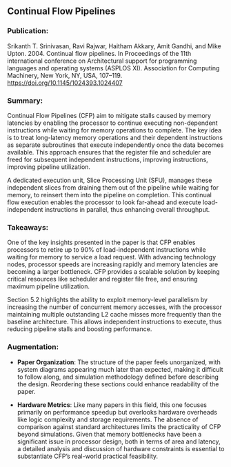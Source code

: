 ## Continual Flow Pipelines

### Publication:
Srikanth T. Srinivasan, Ravi Rajwar, Haitham Akkary, Amit Gandhi, and Mike Upton. 2004. Continual flow pipelines. In Proceedings of the 11th international conference on Architectural support for programming languages and operating systems (ASPLOS XI). Association for Computing Machinery, New York, NY, USA, 107–119. https://doi.org/10.1145/1024393.1024407

### Summary:

Continual Flow Pipelines (CFP) aim to mitigate stalls caused by memory latencies by enabling the processor to continue executing non-dependent instructions while waiting for memory operations to complete. The key idea is to treat long-latency memory operations and their dependent instructions as separate subroutines that execute independently once the data becomes available. This approach ensures that the register file and scheduler are freed for subsequent independent instructions, improving instructions, improving pipeline utilization. 

A dedicated execution unit, Slice Processing Unit (SFU), manages these independent slices from draining them out of the pipeline while waiting for memory, to reinsert them into the pipeline on completion. This continual flow execution enables the processor to look far-ahead and execute load-independent instructions in parallel, thus enhancing overall throughput. 

### Takeaways:

One of the key insights presented in the paper is that CFP enables processors to retire up to 90% of load-independent instructions while waiting for memory to service a load request. With advancing technology nodes, processor speeds are increasing rapidly and memory latencies are becoming a larger bottleneck. CFP provides a scalable solution by keeping critical resources like scheduler and register file free, and ensuring maximum pipeline utilization.

Section 5.2 highlights the ability to exploit memory-level parallelism by increasing the number of concurrent memory accesses, with the processor maintaining multiple outstanding L2 cache misses more frequently than the baseline architecture. This allows independent instructions to execute, thus reducing pipeline stalls and boosting performance.

### Augmentation:

- **Paper Organization**: The structure of the paper feels unorganized, with system diagrams appearing much later than expected, making it difficult to follow along, and simulation methodology defined before describing the design. Reordering these sections could enhance readability of the paper.

- **Hardware Metrics**: Like many papers in this field, this one focuses primarily on performance speedup but overlooks hardware overheads like logic complexity and storage requirements. The absence of comparison against standard architectures limits the practicality of CFP beyond simulations. Given that memory bottlenecks have been a significant issue in processor design, both in terms of area and latency, a detailed analysis and discussion of hardware constraints is essential to substantiate CFP’s real-world practical feasibility.
